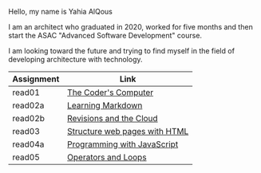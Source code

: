 Hello, my name is Yahia AlQous

I am an architect who graduated in 2020, worked for five months and then start the ASAC "Advanced Software Development" course.

I am looking toward the future and trying to find myself in the field of developing architecture with technology.

| Assignment |                    Link                     |
|------------|---------------------------------------------|
|   read01   | [The Coder's Computer](read01.md)           |
|   read02a  | [Learning Markdown](read02a.md)             |
|   read02b  | [Revisions and the Cloud](read02b.md)       |
|   read03   | [Structure web pages with HTML](read03.md)  |
|   read04a  | [Programming with JavaScript](read04a.md)   |
|   read05   | [Operators and Loops](read05.md)            |